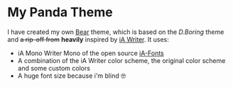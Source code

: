 # My Panda Theme

I have created my own [Bear](https://bear.app/) theme, which is based on the *‌D.Boring* theme and ~~a rip-off from~~ **heavily** inspired by [iA Writer](https://ia.net/writer). It uses:

- iA Mono Writer Mono of the open source [iA-Fonts](https://github.com/iaolo/iA-Fonts)
- A combination of the iA Writer color scheme, the original color scheme and some custom colors
- A huge font size because i'm blind 🤓
